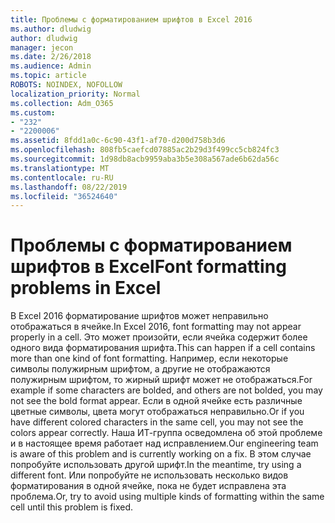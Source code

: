 ```yaml
---
title: Проблемы с форматированием шрифтов в Excel 2016
ms.author: dludwig
author: dludwig
manager: jecon
ms.date: 2/26/2018
ms.audience: Admin
ms.topic: article
ROBOTS: NOINDEX, NOFOLLOW
localization_priority: Normal
ms.collection: Adm_O365
ms.custom:
- "232"
- "2200006"
ms.assetid: 8fdd1a0c-6c90-43f1-af70-d200d758b3d6
ms.openlocfilehash: 808fb5caefcd07885ac2b29d3f499cc5cb824fc3
ms.sourcegitcommit: 1d98db8acb9959aba3b5e308a567ade6b62da56c
ms.translationtype: MT
ms.contentlocale: ru-RU
ms.lasthandoff: 08/22/2019
ms.locfileid: "36524640"
---
```

# <a name="font-formatting-problems-in-excel"></a><span data-ttu-id="132be-102">Проблемы с форматированием шрифтов в Excel</span><span class="sxs-lookup"><span data-stu-id="132be-102">Font formatting problems in Excel</span></span>

<span data-ttu-id="132be-103">В Excel 2016 форматирование шрифтов может неправильно отображаться в ячейке.</span><span class="sxs-lookup"><span data-stu-id="132be-103">In Excel 2016, font formatting may not appear properly in a cell.</span></span> <span data-ttu-id="132be-104">Это может произойти, если ячейка содержит более одного вида форматирования шрифта.</span><span class="sxs-lookup"><span data-stu-id="132be-104">This can happen if a cell contains more than one kind of font formatting.</span></span> <span data-ttu-id="132be-105">Например, если некоторые символы полужирным шрифтом, а другие не отображаются полужирным шрифтом, то жирный шрифт может не отображаться.</span><span class="sxs-lookup"><span data-stu-id="132be-105">For example if some characters are bolded, and others are not bolded, you may not see the bold format appear.</span></span> <span data-ttu-id="132be-106">Если в одной ячейке есть различные цветные символы, цвета могут отображаться неправильно.</span><span class="sxs-lookup"><span data-stu-id="132be-106">Or if you have different colored characters in the same cell, you may not see the colors appear correctly.</span></span> <span data-ttu-id="132be-107">Наша ИТ-группа осведомлена об этой проблеме и в настоящее время работает над исправлением.</span><span class="sxs-lookup"><span data-stu-id="132be-107">Our engineering team is aware of this problem and is currently working on a fix.</span></span> <span data-ttu-id="132be-108">В этом случае попробуйте использовать другой шрифт.</span><span class="sxs-lookup"><span data-stu-id="132be-108">In the meantime, try using a different font.</span></span> <span data-ttu-id="132be-109">Или попробуйте не использовать несколько видов форматирования в одной ячейке, пока не будет исправлена эта проблема.</span><span class="sxs-lookup"><span data-stu-id="132be-109">Or, try to avoid using multiple kinds of formatting within the same cell until this problem is fixed.</span></span>
  